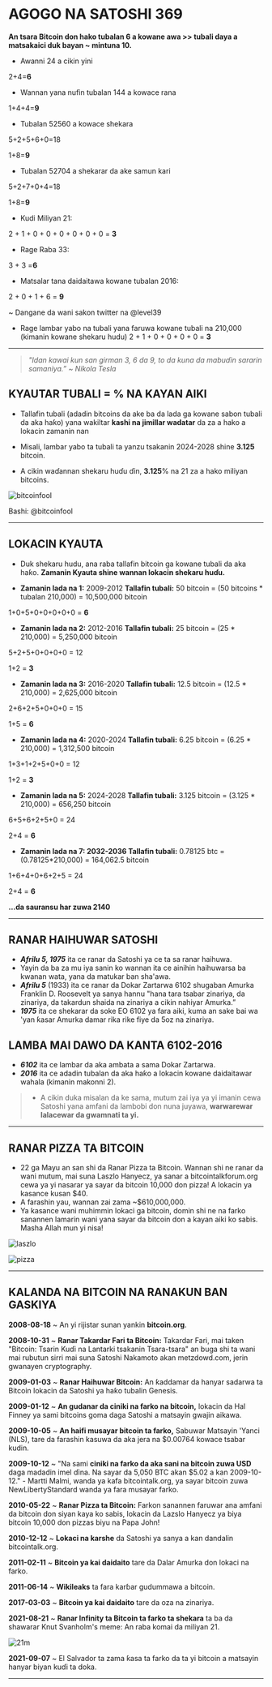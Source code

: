 # AGOGO NA SATOSHI 369

**An tsara Bitcoin don hako tubalan 6 a kowane awa >> tubali daya
a matsakaici duk bayan ~ mintuna 10.**

* Awanni 24 a cikin yini

2+4=**6**

* Wannan yana nufin tubalan 144 a kowace rana

1+4+4=**9**

* Tubalan 52560 a kowace shekara

5+2+5+6+0=18

1+8=**9**

* Tubalan 52704 a shekarar da ake samun kari

5+2+7+0+4=18

1+8=**9**

* Kudi Miliyan 21:

2 + 1 + 0 + 0 + 0 + 0 + 0 + 0 = **3**

* Rage Raba 33:

3 + 3 =**6**

* Matsalar tana daidaitawa kowane tubalan 2016:

2 + 0 + 1 + 6 = **9**

~ Dangane da wani sakon twitter na @level39

* Rage lambar yabo na tubali yana faruwa kowane
tubali na 210,000 (kimanin kowane shekaru hudu)
2 + 1 + 0 + 0 + 0 + 0 = **3**

---

>*"Idan kawai kun san girman 3, 6 da 9, to
da kuna da mabuɗin sararin samaniya.”
~ Nikola Tesla*

## KYAUTAR TUBALI = % NA KAYAN AIKI

* Tallafin tubali (adadin bitcoins da ake ba da lada
ga kowane sabon tubali da aka haƙo) yana wakiltar **kashi
na jimillar wadatar** da za a hako
a lokacin zamanin nan

* Misali, lambar yabo ta tubali ta yanzu tsakanin
2024-2028 shine **3.125** bitcoin.

* A cikin waɗannan shekaru huɗu ɗin, **3.125**% na 21
za a hako miliyan bitcoins.

![bitcoinfool](figure-028-bitcoinfool.png)

Bashi: @bitcoinfool

---

## LOKACIN KYAUTA

* Duk shekaru hudu, ana raba tallafin bitcoin ga kowane
tubali da aka haƙo. **Zamanin Kyauta shine wannan lokacin shekaru huɗu.**

* **Zamanin lada na 1:** 2009-2012 **Tallafin tubali:** 50 bitcoin
= (50 bitcoins * tubalan 210,000) = 10,500,000 bitcoin

1+0+5+0+0+0+0+0 = **6**

* **Zamanin lada na 2:** 2012-2016 **Tallafin tubali:** 25 bitcoin
= (25 * 210,000) = 5,250,000 bitcoin

5+2+5+0+0+0+0 = 12

1+2 = **3**

* **Zamanin lada na 3:** 2016-2020 **Tallafin tubali:** 12.5 bitcoin
= (12.5 * 210,000) = 2,625,000 bitcoin

2+6+2+5+0+0+0 = 15

1+5 = **6**

* **Zamanin lada na 4:** 2020-2024 **Tallafin tubali:** 6.25 bitcoin
= (6.25 * 210,000) = 1,312,500 bitcoin

1+3+1+2+5+0+0 = 12

1+2 = **3**

* **Zamanin lada na 5:** 2024-2028 **Tallafin tubali:** 3.125 bitcoin
= (3.125 * 210,000) = 656,250 bitcoin

6+5+6+2+5+0 = 24

2+4 = **6**

* **Zamanin lada na 7: 2032-2036 Tallafin tubali:** 0.78125 btc
= (0.78125*210,000) = 164,062.5 bitcoin

1+6+4+0+6+2+5 = 24

2+4 = **6**

**...da sauransu har zuwa 2140**

---

## RANAR HAIHUWAR SATOSHI

* ***Afrilu 5, 1975*** ita ce ranar da Satoshi ya ce ta sa
ranar haihuwa.
* Yayin da ba za mu iya sanin ko wannan ita ce ainihin haihuwarsa ba
kwanan wata, yana da matukar ban sha'awa.
* ***Afrilu 5*** (1933) ita ce ranar da Dokar Zartarwa 6102
shugaban Amurka Franklin D. Roosevelt ya sanya hannu
"hana tara tsabar zinariya, da zinariya,
da takardun shaida na zinariya a cikin nahiyar
Amurka.”
* ***1975*** ita ce shekarar da soke EO 6102 ya fara
aiki, kuma an sake bai wa 'yan ƙasar Amurka damar
rika rike fiye da 5oz na zinariya.

## LAMBA MAI DAWO DA KANTA 6102-2016

* ***6102*** ita ce lambar da aka ambata a sama
Dokar Zartarwa.
* ***2016*** ita ce adadin tubalan da aka haƙo a lokacin kowane daidaitawar wahala (kimanin makonni 2).

>* A cikin duka misalan da ke sama, mutum zai iya
ya yi imanin cewa Satoshi yana amfani da lambobi
don nuna juyawa, **warwarewar
lalacewar da gwamnati ta yi.**

---

## RANAR PIZZA TA BITCOIN

* 22 ga Mayu an san shi da Ranar Pizza ta Bitcoin. Wannan shi ne
ranar da wani mutum, mai suna Laszlo Hanyecz, ya sanar
a bitcointalkforum.org cewa ya yi nasarar
ya sayar da bitcoin 10,000 don pizza! A lokacin
ya kasance kusan $40.
* A farashin yau, wannan zai zama ~$610,000,000.
* Ya kasance wani muhimmin lokaci ga bitcoin, domin shi ne na farko
sanannen lamarin wani yana sayar da bitcoin don a
kayan aiki ko sabis. Masha Allah mun yi nisa!

![laszlo](figure-029-laszlo.png)

![pizza](figure-030-pizza.png)

---

## KALANDA NA BITCOIN NA RANAKUN BAN GASKIYA

**2008-08-18** ~ An yi rijistar sunan yankin **bitcoin.org**.

**2008-10-31** ~ **Ranar Takardar Fari ta Bitcoin:** Takardar Fari,
mai taken "Bitcoin: Tsarin Kuɗi na Lantarki tsakanin Tsara-tsara"
an buga shi ta wani mai rubutun sirri mai suna Satoshi
Nakamoto akan metzdowd.com, jerin gwanayen cryptography.

**2009-01-03** ~ **Ranar Haihuwar Bitcoin:** An ƙaddamar da hanyar sadarwa ta Bitcoin
lokacin da Satoshi ya haƙo tubalin Genesis.

**2009-01-12** ~ **An gudanar da ciniki na farko na bitcoin,** lokacin da Hal
Finney ya sami bitcoins goma daga Satoshi a matsayin gwajin aikawa.

**2009-10-05** ~ **An haifi musayar bitcoin ta farko,** Sabuwar
Matsayin 'Yanci (NLS), tare da farashin kasuwa da aka jera na $0.00764
kowace tsabar kudin.

**2009-10-12** ~ "Na sami **ciniki na farko da aka sani na bitcoin zuwa USD**
daga madadin imel ɗina. Na sayar da 5,050 BTC akan $5.02
a kan 2009-10-12." - Martti Malmi, wanda ya kafa bitcointalk.org, ya sayar
bitcoin zuwa NewLibertyStandard wanda ya fara musayar farko.

**2010-05-22** ~ **Ranar Pizza ta Bitcoin:** Farkon sanannen faruwar
ana amfani da bitcoin don siyan kaya ko sabis, lokacin da Lazslo
Hanyecz ya biya bitcoin 10,000 don pizzas biyu na Papa John!

**2010-12-12** ~ **Lokaci na karshe** da Satoshi ya sanya a kan
dandalin bitcointalk.org.

**2011-02-11** ~ **Bitcoin ya kai daidaito** tare da Dalar Amurka don
lokaci na farko.

**2011-06-14** ~ **Wikileaks** ta fara karɓar gudummawa a bitcoin.

**2017-03-03** ~ **Bitcoin ya kai daidaito** tare da oza na zinariya.

**2021-08-21** ~ **Ranar Infinity ta Bitcoin ta farko ta shekara** ta ba da shawarar
Knut Svanholm's meme:
An raba komai da miliyan 21.

![21m](figure-031-21m.png)

**2021-09-07** ~ El Salvador ta zama ƙasa ta farko da ta yi
bitcoin a matsayin hanyar biyan kuɗi ta doka.

---